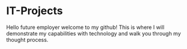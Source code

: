 # IT-Projects

Hello future employer welcome to my github! This is where I will demonstrate my capabilities with technology and walk you through my thought process. 
